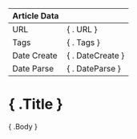|             Article Data           ||
| ---------------- | ---------------- |
| URL              | { . URL } |
| Tags             | { . Tags }|
| Date Create      | { . DateCreate } |
| Date Parse       | { . DateParse }  |

# { .Title }
{ .Body }



